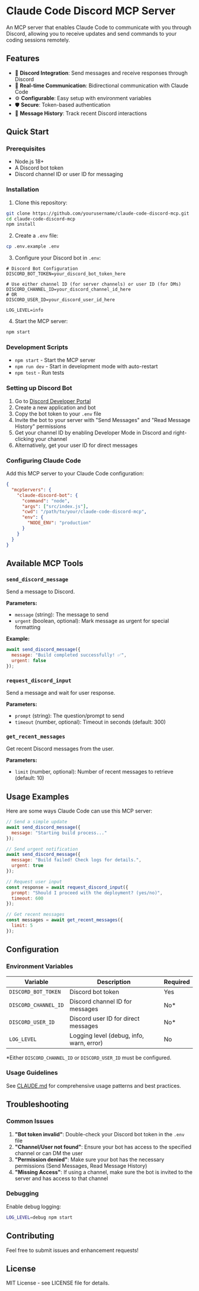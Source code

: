 # Claude Code Discord MCP Server

An MCP server that enables Claude Code to communicate with you through Discord, allowing you to receive updates and send commands to your coding sessions remotely.

## Features

- 📱 **Discord Integration**: Send messages and receive responses through Discord
- 🔄 **Real-time Communication**: Bidirectional communication with Claude Code
- ⚙️ **Configurable**: Easy setup with environment variables
- 🛡️ **Secure**: Token-based authentication
- 📝 **Message History**: Track recent Discord interactions

## Quick Start

### Prerequisites

- Node.js 18+ 
- A Discord bot token
- Discord channel ID or user ID for messaging

### Installation

1. Clone this repository:
```bash
git clone https://github.com/yourusername/claude-code-discord-mcp.git
cd claude-code-discord-mcp
npm install
```

2. Create a `.env` file:
```bash
cp .env.example .env
```

3. Configure your Discord bot in `.env`:
```env
# Discord Bot Configuration
DISCORD_BOT_TOKEN=your_discord_bot_token_here

# Use either channel ID (for server channels) or user ID (for DMs)
DISCORD_CHANNEL_ID=your_discord_channel_id_here
# OR
DISCORD_USER_ID=your_discord_user_id_here

LOG_LEVEL=info
```

4. Start the MCP server:
```bash
npm start
```

### Development Scripts

- `npm start` - Start the MCP server
- `npm run dev` - Start in development mode with auto-restart
- `npm test` - Run tests

### Setting up Discord Bot

1. Go to [Discord Developer Portal](https://discord.com/developers/applications)
2. Create a new application and bot
3. Copy the bot token to your `.env` file
4. Invite the bot to your server with "Send Messages" and "Read Message History" permissions
5. Get your channel ID by enabling Developer Mode in Discord and right-clicking your channel
6. Alternatively, get your user ID for direct messages

### Configuring Claude Code

Add this MCP server to your Claude Code configuration:

```json
{
  "mcpServers": {
    "claude-discord-bot": {
      "command": "node",
      "args": ["src/index.js"],
      "cwd": "/path/to/your/claude-code-discord-mcp",
      "env": {
        "NODE_ENV": "production"
      }
    }
  }
}
```

## Available MCP Tools

### `send_discord_message`
Send a message to Discord.

**Parameters:**
- `message` (string): The message to send
- `urgent` (boolean, optional): Mark message as urgent for special formatting

**Example:**
```javascript
await send_discord_message({
  message: "Build completed successfully! ✅",
  urgent: false
});
```

### `request_discord_input`
Send a message and wait for user response.

**Parameters:**
- `prompt` (string): The question/prompt to send
- `timeout` (number, optional): Timeout in seconds (default: 300)

### `get_recent_messages`
Get recent Discord messages from the user.

**Parameters:**
- `limit` (number, optional): Number of recent messages to retrieve (default: 10)

## Usage Examples

Here are some ways Claude Code can use this MCP server:

```javascript
// Send a simple update
await send_discord_message({
  message: "Starting build process..."
});

// Send urgent notification
await send_discord_message({
  message: "Build failed! Check logs for details.",
  urgent: true
});

// Request user input
const response = await request_discord_input({
  prompt: "Should I proceed with the deployment? (yes/no)",
  timeout: 600
});

// Get recent messages
const messages = await get_recent_messages({
  limit: 5
});
```

## Configuration

### Environment Variables

| Variable | Description | Required |
|----------|-------------|----------|
| `DISCORD_BOT_TOKEN` | Discord bot token | Yes |
| `DISCORD_CHANNEL_ID` | Discord channel ID for messages | No* |
| `DISCORD_USER_ID` | Discord user ID for direct messages | No* |
| `LOG_LEVEL` | Logging level (debug, info, warn, error) | No |

*Either `DISCORD_CHANNEL_ID` or `DISCORD_USER_ID` must be configured.

### Usage Guidelines

See [CLAUDE.md](./CLAUDE.md) for comprehensive usage patterns and best practices.

## Troubleshooting

### Common Issues

1. **"Bot token invalid"**: Double-check your Discord bot token in the `.env` file
2. **"Channel/User not found"**: Ensure your bot has access to the specified channel or can DM the user
3. **"Permission denied"**: Make sure your bot has the necessary permissions (Send Messages, Read Message History)
4. **"Missing Access"**: If using a channel, make sure the bot is invited to the server and has access to that channel

### Debugging

Enable debug logging:
```bash
LOG_LEVEL=debug npm start
```

## Contributing

Feel free to submit issues and enhancement requests!

## License

MIT License - see LICENSE file for details.

